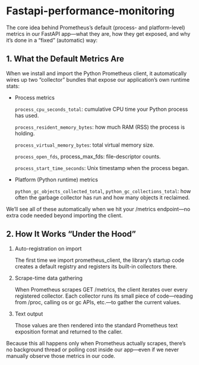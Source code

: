 # Fastapi-performance-monitoring


The core idea behind Prometheus’s default (process- and platform-level) metrics in our FastAPI app—what they are, how they get exposed, and why it’s done in a “fixed” (automatic) way:

## 1. What the Default Metrics Are

When we install and import the Python Prometheus client, it automatically wires up two “collector” bundles that expose our application’s own runtime stats:

- Process metrics

    `process_cpu_seconds_total`: cumulative CPU time your Python process has used.

    `process_resident_memory_bytes`: how much RAM (RSS) the process is holding.

    `process_virtual_memory_bytes`: total virtual memory size.

    `process_open_fds`, process_max_fds: file-descriptor counts.

    `process_start_time_seconds`: Unix timestamp when the process began.

- Platform (Python runtime) metrics

    `python_gc_objects_collected_total`, `python_gc_collections_total`: how often the garbage collector has run and how many objects it reclaimed.

We’ll see all of these automatically when we hit your /metrics endpoint—no extra code needed beyond importing the client.

## 2. How It Works “Under the Hood”
1. Auto-registration on import

    The first time we import prometheus_client, the library’s startup code creates a default registry and registers its built-in collectors there.

2. Scrape-time data gathering

    When Prometheus scrapes GET /metrics, the client iterates over every registered collector. Each collector runs its small piece of code—reading from /proc, calling os or gc APIs, etc.—to gather the current values.

3. Text output
    
    Those values are then rendered into the standard Prometheus text exposition format and returned to the caller.

Because this all happens only when Prometheus actually scrapes, there’s no background thread or polling cost inside our app—even if we never manually observe those metrics in our code.